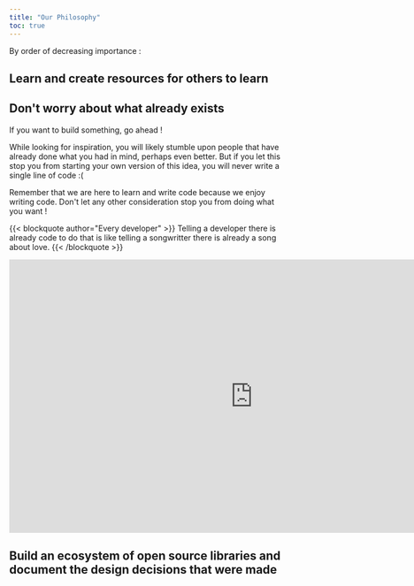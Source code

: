 ```yaml
---
title: "Our Philosophy"
toc: true
---
```


By order of decreasing importance :

## Learn and create resources for others to learn



## Don't worry about what already exists

If you want to build something, go ahead !

While looking for inspiration, you will likely stumble upon people that have already done what you had in mind, perhaps even better. But if you let this stop you from starting your own version of this idea, you will never write a single line of code :(

Remember that we are here to learn and write code because we enjoy writing code. Don't let any other consideration stop you from doing what you want !

{{< blockquote author="Every developer" >}}
Telling a developer there is already code to do that is like telling a songwritter there is already a song about love.
{{< /blockquote >}}

<iframe width="880" height="495" src="https://www.youtube.com/embed/vINkWUe874c" title="YouTube video player" frameborder="0" allow="accelerometer; autoplay; clipboard-write; encrypted-media; gyroscope; picture-in-picture" allowfullscreen></iframe>

## Build an ecosystem of open source libraries and document the design decisions that were made